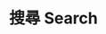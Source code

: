 ---
title: "搜尋 Search"
slug: "search"
layout: "search"
outputs:
    - html
    - json
menu:
    main:
        weight: 3
        params: 
            icon: search
---